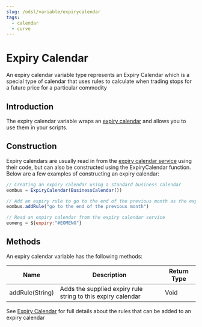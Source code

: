 ```yaml
---
slug: /odsl/variable/expirycalendar
tags:
  - calendar
  - curve
---
```

Expiry Calendar
========================================

An expiry calendar variable type represents an Expiry Calendar which is a special type of calendar that uses rules to calculate when trading stops for a future price for a particular commodity

## Introduction

The expiry calendar variable wraps an [expiry calendar](/docs/odsl/calendar/expiry) and allows you to use them in your scripts.

## Construction

Expiry calendars are usually read in from the [expiry calendar service](/docs/odsl/service/expiry) using their code, but can also be constructed using the ExpiryCalendar function. Below are a few examples of constructing an expiry calendar:

```js
// Creating an expiry calendar using a standard business calendar
eombus = ExpiryCalendar(BusinessCalendar())

// Add an expiry rule to go to the end of the previous month as the expiry date
eombus.addRule("go to the end of the previous month")

// Read an expiry calendar from the expiry calendar service
eomeng = ${expiry:"#EOMENG"}
```

## Methods

An expiry calendar variable has the following methods:

|**Name**|**Description**|**Return Type**|
|-|-|-|
|addRule(String)|Adds the supplied expiry rule string to this expiry calendar|Void|

See [Expiry Calendar](/docs/odsl/calendar/expiry) for full details about the rules that can be added to an expiry calendar

